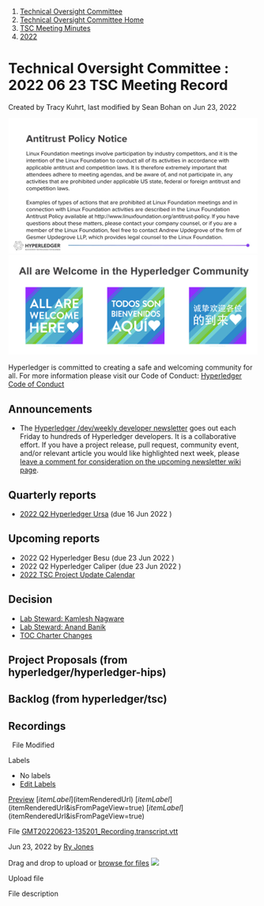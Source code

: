 1. [Technical Oversight Committee](index.html)
2. [Technical Oversight Committee Home](Technical-Oversight-Committee-Home_21430274.html)
3. [TSC Meeting Minutes](TSC-Meeting-Minutes_21448544.html)
4. [2022](2022_21443639.html)

# Technical Oversight Committee : 2022 06 23 TSC Meeting Record

Created by Tracy Kuhrt, last modified by Sean Bohan on Jun 23, 2022

![](attachments/21431877/21448548.png?height=250) ![](attachments/21431877/21448549.png?height=250)

Hyperledger is committed to creating a safe and welcoming community for all. For more information please visit our Code of Conduct: [Hyperledger Code of Conduct](https://lf-hyperledger.atlassian.net/wiki/spaces/HYP/pages/19595281/Hyperledger+Code+of+Conduct)

## Announcements

- The [Hyperledger /dev/weekly developer newsletter](https://lf-hyperledger.atlassian.net/wiki/pages/viewpage.action?pageId=17170445) goes out each Friday to hundreds of Hyperledger developers. It is a collaborative effort. If you have a project release, pull request, community event, and/or relevant article you would like highlighted next week, please [leave a comment for consideration on the upcoming newsletter wiki page](https://lf-hyperledger.atlassian.net/wiki/display/DR/2021).

## Quarterly reports

- [2022 Q2 Hyperledger Ursa](https://lf-hyperledger.atlassian.net/wiki/display/TSC/2022+Q2+Hyperledger+Ursa) (due 16 Jun 2022 )

## Upcoming reports

- 2022 Q2 Hyperledger Besu (due 23 Jun 2022 )
- 2022 Q2 Hyperledger Caliper (due 23 Jun 2022 )
- [2022 TSC Project Update Calendar](https://lf-hyperledger.atlassian.net/wiki/display/TSC/2022+TSC+Project+Update+Calendar)

## Decision

- [Lab Steward: Kamlesh Nagware](https://github.com/hyperledger-labs/hyperledger-labs.github.io/pull/212)
- [Lab Steward: Anand Banik](https://github.com/hyperledger-labs/hyperledger-labs.github.io/pull/214)
- [TOC Charter Changes](https://docs.google.com/document/d/1kn7C9u8KwF2A7J1FJ2Ogj2rkc6BdbA2U92vOty8ZrbI/edit?usp=sharing)

## Project Proposals (from hyperledger/hyperledger-hips)

## Backlog (from hyperledger/tsc)

## Recordings

  File Modified

Labels

- No labels
- [Edit Labels](# "Edit Labels")

[Preview]() [$itemLabel]($itemRenderedUrl) [$itemLabel]($itemRenderedUrl&isFromPageView=true) [$itemLabel]($itemRenderedUrl&isFromPageView=true)

File [GMT20220623-135201\_Recording.transcript.vtt](attachments/21444805/21456356.vtt "Download")

Jun 23, 2022 by [Ry Jones](/wiki/people/557058:078cecfc-fb17-4d9a-8759-b5b74efa6850)

Drag and drop to upload or [browse for files]() ![](images/icons/wait.gif)

Upload file

File description

